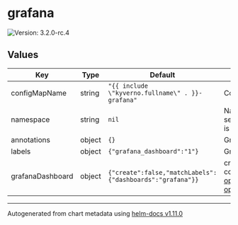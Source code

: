 # grafana

![Version: 3.2.0-rc.4](https://img.shields.io/badge/Version-3.2.0--rc.4-informational?style=flat-square)

## Values

| Key | Type | Default | Description |
|-----|------|---------|-------------|
| configMapName | string | `"{{ include \"kyverno.fullname\" . }}-grafana"` | Configmap name template. |
| namespace | string | `nil` | Namespace to create the grafana dashboard configmap. If not set, it will be created in the same namespace where the chart is deployed. |
| annotations | object | `{}` | Grafana dashboard configmap annotations. |
| labels | object | `{"grafana_dashboard":"1"}` | Grafana dashboard configmap labels |
| grafanaDashboard | object | `{"create":false,"matchLabels":{"dashboards":"grafana"}}` | create GrafanaDashboard custom resource referencing to the configMap. according to https://grafana-operator.github.io/grafana-operator/docs/examples/dashboard_from_configmap/readme/ |

----------------------------------------------
Autogenerated from chart metadata using [helm-docs v1.11.0](https://github.com/norwoodj/helm-docs/releases/v1.11.0)
